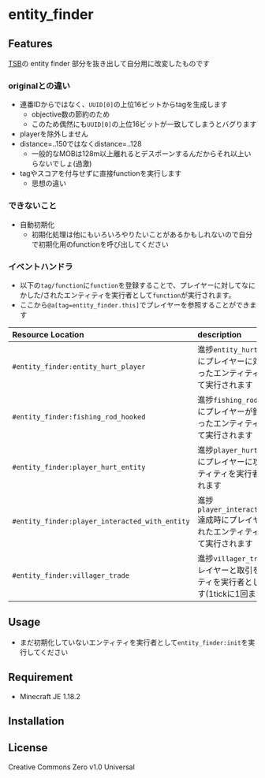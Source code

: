 entity_finder
==

## Features

[TSB](https://github.com/ProjectTSB/TheSkyBlessing)の entity finder 部分を抜き出して自分用に改変したものです

### originalとの違い

- 連番IDからではなく、`UUID[0]`の上位16ビットからtagを生成します
  - objective数の節約のため
  - このため偶然にも`UUID[0]`の上位16ビットが一致してしまうとバグります
- playerを除外しません
- distance=..150ではなくdistance=..128
  - 一般的なMOBは128m以上離れるとデスポーンするんだからそれ以上いらないでしょ(過激)
- tagやスコアを付与せずに直接functionを実行します
  - 思想の違い

### できないこと

- 自動初期化
  - 初期化処理は他にもいろいろやりたいことがあるかもしれないので自分で初期化用のfunctionを呼び出してください

### イベントハンドラ

- 以下の`tag/function`に`function`を登録することで、プレイヤーに対してなにかした/されたエンティティを実行者として`function`が実行されます。
- ここから`@a[tag=entity_finder.this]`でプレイヤーを参照することができます

|Resource Location|description|
|:--|:--|
|`#entity_finder:entity_hurt_player`|進捗`entity_hurt_player`達成時にプレイヤーに対して攻撃を行ったエンティティを実行者として実行されます|
|`#entity_finder:fishing_rod_hooked`|進捗`fishing_rod_hooked`達成時にプレイヤーが釣り竿で引っ張ったエンティティを実行者として実行されます|
|`#entity_finder:player_hurt_entity`|進捗`player_hurt_entity`達成時にプレイヤーに攻撃されたエンティティを実行者として実行されます|
|`#entity_finder:player_interacted_with_entity`|進捗`player_interacted_with_entity`達成時にプレイヤーになにかされたエンティティを実行者として実行されます|
|`#entity_finder:villager_trade`|進捗`villager_trade`達成時にプレイヤーと取引をしたエンティティを実行者として実行されます(1tickに1回まで)|

## Usage

- まだ初期化していないエンティティを実行者として`entity_finder:init`を実行してください


## Requirement

- Minecraft JE 1.18.2

## Installation

## License
Creative Commons Zero v1.0 Universal
